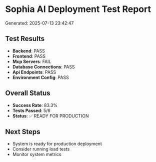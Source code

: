 
# Sophia AI Deployment Test Report
Generated: 2025-07-13 23:42:47

## Test Results

- **Backend**: PASS
- **Frontend**: PASS
- **Mcp Servers**: FAIL
- **Database Connections**: PASS
- **Api Endpoints**: PASS
- **Environment Config**: PASS

## Overall Status
- **Success Rate**: 83.3%
- **Tests Passed**: 5/6
- **Status**: ✅ READY FOR PRODUCTION

## Next Steps
- System is ready for production deployment
- Consider running load tests
- Monitor system metrics
